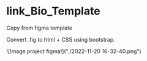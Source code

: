 # link_Bio_Template
Copy from figma template

Convert .fig to html + CSS using bootstrap.

![Image project figma!]("./2022-11-20 16-32-40.png")
